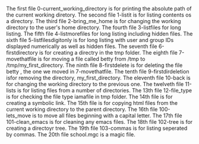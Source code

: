 The first file 0-current_working_directory is for printing the absolute path of the current working diretory.
The second file 1-listit is for listing contents os a directory.
The third file 2-bring_me_home is for changing the working directory to the user's home directory.
The fourth file 3-listfiles for long listing.
The fifth file 4-listmorefiles for long listing including hidden files.
The sixth file 5-listfilesdigitonly is for long listing with user and group IDs displayed numerically as well as hidden files.
The seventh file 6-firstdirectory is for creating a directry in the tmp folder.
The eighth file 7-movethatfile is for moving a file called betty from /tmp to /tmp/my_first_directory.
The ninth file 8-firstdelete is for deleting the file betty , the one we moved in 7-movethatfile.
The tenth file 9-firstdirdeletion isfor removing the directory, my_first_directory.
The eleventh file 10-back is for changing the working directory to the previous one.
The twelveth file 11-lists is for listing files from a number of directories.
The 13th file 12-file_type is for checking the file type iamafile in tmp folder.
The 14th file is for creating a symbolic link.
The 15th file is for copying html files from the current working directory to the parent directory.
The 16th file 100-lets_move is to move all files beginning with a capital letter.
The 17th file 101-clean_emacs is for cleaning any emacs files.
The 18th file 102-tree is for creating a directoyr tree.
The 19th file 103-commas is for listing seperated by commas.
The 20th file school.mgc is a magic file.
